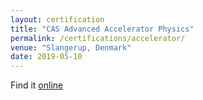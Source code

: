 ```yaml
---
layout: certification
title: "CAS Advanced Accelerator Physics"
permalink: /certifications/accelerator/
venue: "Slangerup, Denmark"
date: 2019-05-10
---
```




Find it [online](https://indico.cern.ch/event/780638/)
